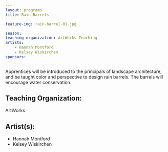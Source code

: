 ```yaml
---
layout: programs
title: Rain Barrels

feature-img: rain-barrel-01.jpg

season:
teaching-organization: ArtWorks Teaching
artists:
    - Hannah Montford
    - Kelsey Wiskirchen
sponsors:
---
```


Apprentices will be introduced to the principals of landscape architecture, and be taught color and perspective to design rain barrels.  The barrels will encourage water conservation.


## Teaching Organization:
ArtWorks

## Artist(s):
- Hannah Montford
- Kelsey Wiskirchen
